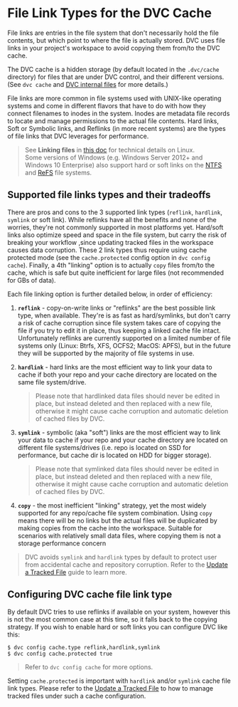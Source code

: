 # File Link Types for the DVC Cache

File links are entries in the file system that don't necessarily hold the file
contents, but which point to where the file is actually stored. DVC uses file
links in your project's workspace to avoid copying them from/to the DVC cache.

The DVC cache is a hidden storage (by default located in the `.dvc/cache`
directory) for files that are under DVC control, and their different versions.
(See `dvc cache` and [DVC internal
files](/doc/user-guide/dvc-files-and-directories) for more details.)

File links are more common in file systems used with UNIX-like operating systems
and come in different flavors that have to do with how they connect filenames to
inodes in the system. Inodes are metadata file records to locate and manage
permissions to the actual file contents. Hard links, Soft or Symbolic links, and
Reflinks (in more recent systems) are the types of file links that DVC leverages
for performance.

> See **Linking files** in [this
> doc](http://www.tldp.org/LDP/intro-linux/html/sect_03_03.html) for technical
> details on Linux.  
> Some versions of Windows (e.g. Windows Server 2012+ and Windows 10 Enterprise)
> also support hard or soft links on the
> [NTFS](https://support.microsoft.com/en-us/help/100108/overview-of-fat-hpfs-and-ntfs-file-systems)
> and
> [ReFS](https://docs.microsoft.com/en-us/windows-server/storage/refs/refs-overview)
> file systems.

## Supported file links types and their tradeoffs

There are pros and cons to the 3 supported link types (`reflink`, `hardlink`,
`symlink` or soft link). While reflinks have all the benefits and none of the
worries, they're not commonly supported in most platforms yet. Hard/soft links
also optimize speed and space in the file system, but carry the risk of breaking
your workflow ,since updating tracked files in the workspace causes data
corruption. These 2 link types thus require using cache protected mode (see the
`cache.protected` config option in `dvc config cache`). Finally, a 4th "linking"
option is to actually `copy` files from/to the cache, which is safe but quite
inefficient for large files (not recommended for GBs of data).

Each file linking option is further detailed below, in order of efficiency:
  
1. **`reflink`** - copy-on-write links or "reflinks" are the best possible link
    type, when available. They're is as fast as hard/symlinks, but don't carry a
    risk of cache corruption since file system takes care of copying the file if
    you try to edit it in place, thus keeping a linked cache file intact.  
    Unfortunately reflinks are currently supported on a limited number of file
    systems only (Linux: Btrfs, XFS, OCFS2; MacOS: APFS), but in the future they
    will be supported by the majority of file systems in use.

2. **`hardlink`** - hard links are the most efficient way to link your data to
    cache if both your repo and your cache directory are located on the same
    file system/drive.  
    > Please note that hardlinked data files should never be edited in place,
    but instead deleted and then replaced with a new file, otherwise it might
    cause cache corruption and automatic deletion of cached files by DVC.

3. **`symlink`** - symbolic (aka "soft") links are the most efficient way to
    link your data to cache if your repo and your cache directory are located on
    different file systems/drives (i.e. repo is located on SSD for performance,
    but cache dir is located on HDD for bigger storage).  
    > Please note that symlinked data files should never be edited in place,
    but instead deleted and then replaced with a new file, otherwise it might
    cause cache corruption and automatic deletion of cached files by DVC.

4. **`copy`** - the most inefficient "linking" strategy, yet the most widely
    supported for any repo/cache file system combination. Using `copy` means
    there will be no links but the actual files will be duplicated by making
    copies from the cache into the workspace. Suitable for scenarios with
    relatively small data files, where copying them is not a storage performance
    concern

> DVC avoids `symlink` and `hardlink` types by default to protect user from
  accidental cache and repository corruption. Refer to the [Update a Tracked
  File](/doc/user-guide/update-tracked-file) guide to learn more.

## Configuring DVC cache file link type

By default DVC tries to use reflinks if available on your system, however this
is not the most common case at this time, so it falls back to the copying
strategy. If you wish to enable hard or soft links you can configure DVC like
this:

```dvc
$ dvc config cache.type reflink,hardlink,symlink
$ dvc config cache.protected true
```
> Refer to `dvc config cache` for more options.

Setting `cache.protected` is important with `hardlink` and/or `symlink` cache
file link types. Please refer to the [Update a Tracked
File](/docs/user-guide/update-tracked-file) to how to manage tracked files
under such a cache configuration.

